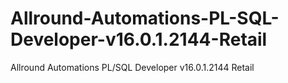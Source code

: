 # Allround-Automations-PL-SQL-Developer-v16.0.1.2144-Retail
Allround Automations PL/SQL Developer v16.0.1.2144 Retail

